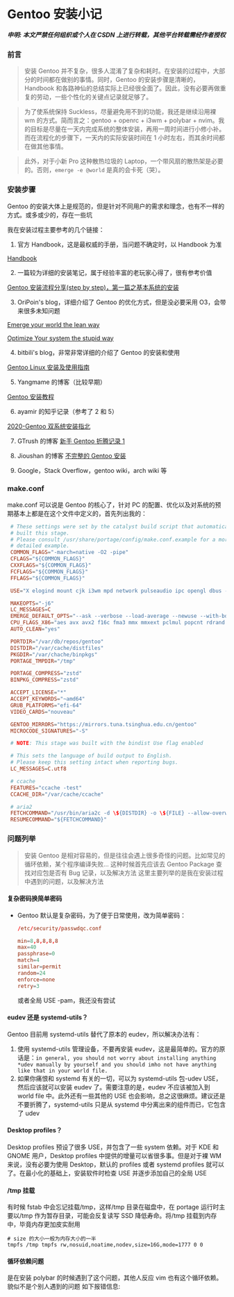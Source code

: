 # Gentoo 安装小记


**_申明: 本文严禁任何组织或个人在 CSDN 上进行转载，其他平台转载需经作者授权_**

### 前言

> 安装 Gentoo 并不复杂，很多人混淆了复杂和耗时。在安装的过程中，大部分的时间都在做别的事情。同时，Gentoo 的安装步骤是清晰的，Handbook 和各路神仙的总结实际上已经很全面了。因此，没有必要再做重复的劳动，一些个性化的关键点记录就足够了。

> 为了使系统保持 Suckless，尽量避免用不到的功能，我还是继续沿用裸 wm 的方式。简而言之：gentoo + openrc + i3wm + polybar + nvim。我的目标是尽量在一天内完成系统的整体安装，再用一周时间进行小修小补。而在流程化的步骤下，一天内的实际安装时间在 1 小时左右，而其余时间都在做其他事情。

> 此外，对于小新 Pro 这种散热垃圾的 Laptop，一个带风扇的散热架是必要的。否则，`emerge -e @world` 是真的会卡死（哭）。

### 安装步骤

Gentoo 的安装大体上是规范的，但是针对不同用户的需求和理念，也有不一样的方式。或多或少的，存在一些坑

我在安装过程主要参考的几个链接：

1. 官方 Handbook，这是最权威的手册，当问题不确定时，以 Handbook 为准

[Handbook](https://wiki.gentoo.org/wiki/Handbook:AMD64/zh-cn)

2. 一篇较为详细的安装笔记，属于经验丰富的老玩家心得了，很有参考价值

[Gentoo 安装流程分享(step by step)，第一篇之基本系统的安装](https://zhuanlan.zhihu.com/p/122222365)

3. OriPoin's blog，详细介绍了 Gentoo 的优化方式，但是没必要采用 O3，会带来很多未知问题

[Emerge your world the lean way](https://blog.oripoin.me/2022/04/emerge-your-world-the-lean-way/)

[Optimize Your system the stupid way](https://blog.oripoin.me/2022/04/optimize-your-system-the-stupid-way/)

4. bitbili's blog，非常非常详细的介绍了 Gentoo 的安装和使用

[Gentoo Linux 安装及使用指南](https://bitbili.net/gentoo-linux-installation-and-usage-tutorial.html)

5. Yangmame 的博客（比较早期）

[Gentoo 安装教程](https://blog.yangmame.org/Gentoo%E5%AE%89%E8%A3%85%E6%95%99%E7%A8%8B.html)

6. ayamir 的知乎记录（参考了 2 和 5）

[2020-Gentoo 双系统安装指北](https://zhuanlan.zhihu.com/p/166652475)

7. GTrush 的博客
   [新手 Gentoo 折腾记录 1](gtrush.com)

8. Jioushan 的博客
   [不完整的 Gentoo 安装](blog.jsmsr.com)

9. Google，Stack Overflow，gentoo wiki，arch wiki 等

### make.conf

make.conf 可以说是 Gentoo 的核心了，针对 PC 的配置、优化以及对系统的预期基本上都是在这个文件中定义的，首先列出我的：

```make.conf
 # These settings were set by the catalyst build script that automatically
 # built this stage.
 # Please consult /usr/share/portage/config/make.conf.example for a more
 # detailed example.
 COMMON_FLAGS="-march=native -O2 -pipe"
 CFLAGS="${COMMON_FLAGS}"
 CXXFLAGS="${COMMON_FLAGS}"
 FCFLAGS="${COMMON_FLAGS}"
 FFLAGS="${COMMON_FLAGS}"

 USE="X elogind mount cjk i3wm mpd network pulseaudio ipc opengl dbus -gnome -kde"

 MAKEOPTS="-j6"
 LC_MESSAGES=C
 EMERGE_DEFAULT_OPTS="--ask --verbose --load-average --newuse --with-bdeps=y --keep-going --deep"
 CPU_FLAGS_X86="aes avx avx2 f16c fma3 mmx mmxext pclmul popcnt rdrand sse sse2 sse3 sse4_1 sse4_2 ssse3"
 AUTO_CLEAN="yes"

 PORTDIR="/var/db/repos/gentoo"
 DISTDIR="/var/cache/distfiles"
 PKGDIR="/var/chache/binpkgs"
 PORTAGE_TMPDIR="/tmp"

 PORTAGE_COMPRESS="zstd"
 BINPKG_COMPRESS="zstd"

 ACCEPT_LICENSE="*"
 ACCEPT_KEYWORDS="~amd64"
 GRUB_PLATFORMS="efi-64"
 VIDEO_CARDS="nouveau"

 GENTOO_MIRRORS="https://mirrors.tuna.tsinghua.edu.cn/gentoo"
 MICROCODE_SIGNATURES="-S"

 # NOTE: This stage was built with the bindist Use flag enabled

 # This sets the language of build output to English.
 # Please keep this setting intact when reporting bugs.
 LC_MESSAGES=C.utf8

 # ccache
 FEATURES="ccache -test"
 CCACHE_DIR="/var/cache/ccache"

 # aria2
 FETCHCOMMAND="/usr/bin/aria2c -d \${DISTDIR} -o \${FILE} --allow-overwrite=true --max-tries=5 --max-file-not-found=2 --max-concurrent-downloads=5 --connect-timeout=5 --timeout=5 --split=5 --min-split-size=2M --lowest-speed-limit=20K --max-connection-per-server=9 --uri-selector=feedback \${URI}"
 RESUMECOMMAND="${FETCHCOMMAND}"
```

### 问题列举

> 安装 Gentoo 是相对容易的，但是往往会遇上很多奇怪的问题。比如常见的循环依赖，某个程序编译失败...
> 这种时候首先应该去 Gentoo Package 查找对应包是否有 Bug 记录，以及解决方法
> 这里主要列举的是我在安装过程中遇到的问题，以及解决方法

#### 复杂密码换简单密码

- Gentoo 默认是复杂密码，为了便于日常使用，改为简单密码：

  ```passwdqc.conf
  /etc/security/passwdqc.conf

  min=8,8,8,8,8
  max=40
  passphrase=0
  match=4
  similar=permit
  random=24
  enforce=none
  retry=3
  ```

  或者全局 USE -pam，我还没有尝试

#### eudev 还是 systemd-utils？

Gentoo 目前用 systemd-utils 替代了原本的 eudev，所以解决办法有：

1. 使用 systemd-utils 管理设备，不要再安装 eudev，这是最简单的。官方的原话是：`in general, you should not worry about installing anything *udev manually by yourself and you should imho not have anything like that in your world file.`
2. 如果你痛恨和 systemd 有关的一切，可以为 systemd-utils 包-udev USE，然后应该就可以安装 eudev 了。需要注意的是，eudev 不应该被加入到 world file 中。此外还有一些其他的 USE 也会影响，总之这很麻烦。建议还是不要折腾了，systemd-utils 只是从 systemd 中分离出来的组件而已，它包含了 udev

#### Desktop profiles？

Desktop profiles 预设了很多 USE，并包含了一些 system 依赖。对于 KDE 和 GNOME 用户，Desktop profiles 中提供的增量可以省很多事。但是对于裸 WM 来说，没有必要为使用 Desktop，默认的 profiles 或者 systemd profiles 就可以了。在最小化的基础上，安装软件时检查 USE 并逐步添加自己的全局 USE

#### /tmp 挂载

有时候 fstab 中会忘记挂载/tmp，这样/tmp 目录在磁盘中，在 portage 运行时主要以/tmp 作为暂存目录，可能会反复读写 SSD 降低寿命。将/tmp 挂载到内存中，毕竟内存更加皮实耐用

```fstab
# size 的大小一般为内存大小的一半
tmpfs /tmp tmpfs rw,nosuid,noatime,nodev,size=16G,mode=1777 0 0
```

#### 循环依赖问题

是在安装 polybar 的时候遇到了这个问题，其他人反应 vim 也有这个循环依赖。貌似不是个别人遇到的问题
如下报错信息:

```

```


